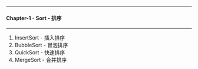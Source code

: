 ----------
#### Chapter-1 - Sort - 排序

----------
1. InsertSort - 插入排序
2. BubbleSort - 冒泡排序
3. QuickSort - 快速排序
4. MergeSort - 合并排序
